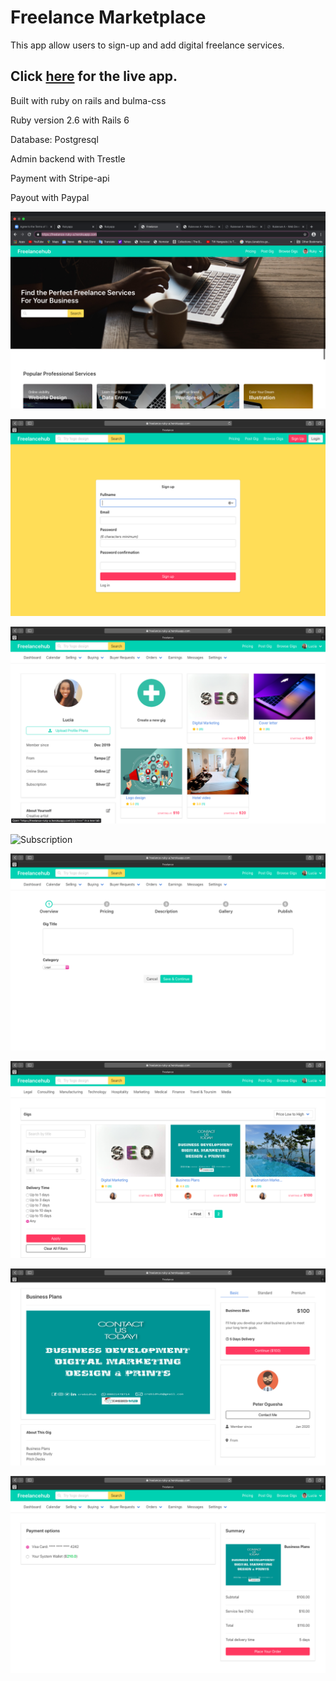 # Freelance Marketplace

This app allow users to sign-up and add digital freelance services.

## Click [here](https://freelance-ruky-a.herokuapp.com/) for the live app.

Built with ruby on rails and bulma-css

Ruby version 2.6 with Rails 6

 Database: Postgresql

 Admin backend with Trestle
 
 Payment with Stripe-api
 
 Payout with Paypal



 ![Home Screenshot](./app/assets/images/homepage.png)

  ![New User Signup](./app/assets/images/signup.png)

  ![User Dashboard](./app/assets/images/dashboard.png)

  ![Subscription](./app/assets/images/subscriptions.png)

  ![Add new gig](./app/assets/images/new.png)
  
  ![Gigs](./app/assets/images/gigs.png)

  ![Show page](./app/assets/images/show.png)

  ![Order page](./app/assets/images/order.png)
